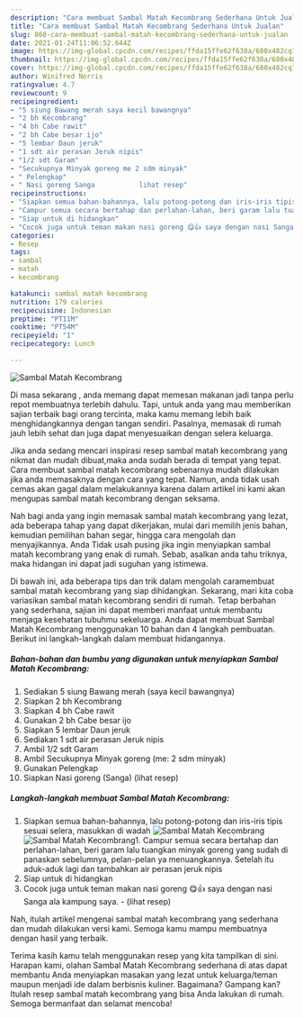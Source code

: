 ```yaml
---
description: "Cara membuat Sambal Matah Kecombrang Sederhana Untuk Jualan"
title: "Cara membuat Sambal Matah Kecombrang Sederhana Untuk Jualan"
slug: 860-cara-membuat-sambal-matah-kecombrang-sederhana-untuk-jualan
date: 2021-01-24T11:06:52.644Z
image: https://img-global.cpcdn.com/recipes/ffda15ffe62f638a/680x482cq70/sambal-matah-kecombrang-foto-resep-utama.jpg
thumbnail: https://img-global.cpcdn.com/recipes/ffda15ffe62f638a/680x482cq70/sambal-matah-kecombrang-foto-resep-utama.jpg
cover: https://img-global.cpcdn.com/recipes/ffda15ffe62f638a/680x482cq70/sambal-matah-kecombrang-foto-resep-utama.jpg
author: Winifred Norris
ratingvalue: 4.7
reviewcount: 9
recipeingredient:
- "5 siung Bawang merah saya kecil bawangnya"
- "2 bh Kecombrang"
- "4 bh Cabe rawit"
- "2 bh Cabe besar ijo"
- "5 lembar Daun jeruk"
- "1 sdt air perasan Jeruk nipis"
- "1/2 sdt Garam"
- "Secukupnya Minyak goreng me 2 sdm minyak"
- " Pelengkap"
- " Nasi goreng Sanga           lihat resep"
recipeinstructions:
- "Siapkan semua bahan-bahannya, lalu potong-potong dan iris-iris tipis sesuai selera, masukkan di wadah"
- "Campur semua secara bertahap dan perlahan-lahan, beri garam lalu tuangkan minyak goreng yang sudah di panaskan sebelumnya, pelan-pelan ya menuangkannya. Setelah itu aduk-aduk lagi dan tambahkan air perasan jeruk nipis"
- "Siap untuk di hidangkan"
- "Cocok juga untuk teman makan nasi goreng 😋👍 saya dengan nasi Sanga ala kampung saya.           (lihat resep)"
categories:
- Resep
tags:
- sambal
- matah
- kecombrang

katakunci: sambal matah kecombrang 
nutrition: 179 calories
recipecuisine: Indonesian
preptime: "PT11M"
cooktime: "PT54M"
recipeyield: "1"
recipecategory: Lunch

---
```



![Sambal Matah Kecombrang](https://img-global.cpcdn.com/recipes/ffda15ffe62f638a/680x482cq70/sambal-matah-kecombrang-foto-resep-utama.jpg)

Di masa  sekarang , anda memang dapat memesan makanan jadi tanpa perlu repot membuatnya terlebih dahulu. Tapi, untuk anda yang mau memberikan sajian terbaik bagi orang tercinta, maka kamu memang lebih baik menghidangkannya dengan tangan sendiri. Pasalnya, memasak di rumah jauh lebih sehat dan juga dapat menyesuaikan dengan selera keluarga.

Jika anda sedang mencari inspirasi resep sambal matah kecombrang yang nikmat dan mudah dibuat,maka anda sudah berada di tempat yang tepat. Cara membuat sambal matah kecombrang  sebenarnya mudah dilakukan jika anda memasaknya dengan cara yang tepat. Namun, anda tidak usah cemas akan gagal dalam melakukannya 
karena dalam artikel ini kami akan mengupas sambal matah kecombrang dengan seksama.  



Nah bagi anda yang ingin memasak sambal matah kecombrang yang lezat, ada beberapa tahap yang dapat dikerjakan, mulai dari memilih jenis bahan, kemudian pemilihan bahan segar, hingga cara mengolah dan menyajikannya. Anda Tidak usah pusing jika ingin menyiapkan sambal matah kecombrang yang enak di rumah. Sebab, asalkan anda  tahu triknya, maka hidangan ini dapat jadi suguhan yang istimewa.

Di bawah ini, ada beberapa tips dan trik dalam mengolah caramembuat sambal matah kecombrang yang siap dihidangkan. Sekarang, mari kita coba variasikan sambal matah kecombrang sendiri di rumah. Tetap berbahan yang sederhana, sajian ini dapat memberi manfaat untuk membantu menjaga kesehatan tubuhmu sekeluarga. Anda dapat membuat Sambal Matah Kecombrang menggunakan 10 bahan dan 4 langkah pembuatan. Berikut ini langkah-langkah dalam membuat hidangannya.

<!--inarticleads1-->

##### Bahan-bahan dan bumbu yang digunakan untuk menyiapkan Sambal Matah Kecombrang:

1. Sediakan 5 siung Bawang merah (saya kecil bawangnya)
1. Siapkan 2 bh Kecombrang
1. Siapkan 4 bh Cabe rawit
1. Gunakan 2 bh Cabe besar ijo
1. Siapkan 5 lembar Daun jeruk
1. Sediakan 1 sdt air perasan Jeruk nipis
1. Ambil 1/2 sdt Garam
1. Ambil Secukupnya Minyak goreng (me: 2 sdm minyak)
1. Gunakan  Pelengkap
1. Siapkan  Nasi goreng (Sanga)           (lihat resep)




<!--inarticleads2-->

##### Langkah-langkah membuat Sambal Matah Kecombrang:

1. Siapkan semua bahan-bahannya, lalu potong-potong dan iris-iris tipis sesuai selera, masukkan di wadah
<img src="https://img-global.cpcdn.com/steps/b2db1d2b6a18f257/160x128cq70/sambal-matah-kecombrang-langkah-memasak-1-foto.jpg" alt="Sambal Matah Kecombrang"><img src="https://img-global.cpcdn.com/steps/76337bd990102015/160x128cq70/sambal-matah-kecombrang-langkah-memasak-1-foto.jpg" alt="Sambal Matah Kecombrang">1. Campur semua secara bertahap dan perlahan-lahan, beri garam lalu tuangkan minyak goreng yang sudah di panaskan sebelumnya, pelan-pelan ya menuangkannya. Setelah itu aduk-aduk lagi dan tambahkan air perasan jeruk nipis
1. Siap untuk di hidangkan
1. Cocok juga untuk teman makan nasi goreng 😋👍 saya dengan nasi Sanga ala kampung saya. -           (lihat resep)




Nah, itulah artikel mengenai  sambal matah kecombrang  yang sederhana dan mudah dilakukan versi kami. Semoga kamu mampu membuatnya dengan hasil yang terbaik. 

Terima kasih kamu telah menggunakan resep yang kita tampilkan di sini. Harapan kami, olahan  Sambal Matah Kecombrang sederhana di atas dapat membantu Anda menyiapkan masakan yang lezat untuk keluarga/teman maupun menjadi ide dalam berbisnis kuliner. Bagaimana? Gampang kan? Itulah resep sambal matah kecombrang yang bisa Anda lakukan di rumah. Semoga bermanfaat dan selamat mencoba!

